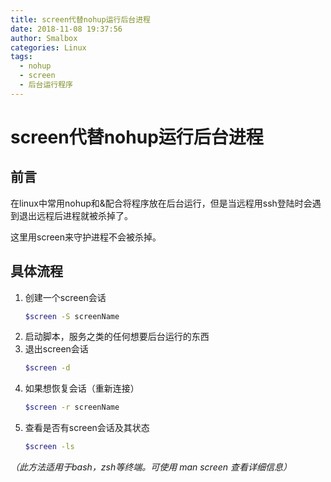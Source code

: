 ```yaml
---
title: screen代替nohup运行后台进程
date: 2018-11-08 19:37:56
author: Smalbox
categories: Linux
tags:
  - nohup
  - screen
  - 后台运行程序
---
```

# screen代替nohup运行后台进程

## **前言**

在linux中常用nohup和&配合将程序放在后台运行，但是当远程用ssh登陆时会遇到退出远程后进程就被杀掉了。

这里用screen来守护进程不会被杀掉。

## **具体流程**

1. 创建一个screen会话
   ``` bash
   $screen -S screenName
   ```
2. 启动脚本，服务之类的任何想要后台运行的东西
3. 退出screen会话
   ``` bash
   $screen -d
   ```
4. 如果想恢复会话（重新连接）
   ``` bash
   $screen -r screenName
   ```
5. 查看是否有screen会话及其状态
   ``` bash
   $screen -ls
   ```

*（此方法适用于bash，zsh等终端。可使用 man screen 查看详细信息）*